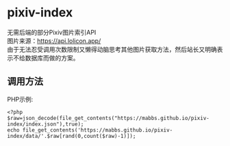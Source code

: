 # pixiv-index
无需后端的部分Pixiv图片索引API   
图片来源：https://api.lolicon.app/   
由于无法忍受调用次数限制又懒得动脑思考其他图片获取方法，然后站长又明确表示不给数据库而做的方案。   
## 调用方法
PHP示例:
```
<?php
$raw=json_decode(file_get_contents("https://mabbs.github.io/pixiv-index/index.json"),true);
echo file_get_contents('https://mabbs.github.io/pixiv-index/data/'.$raw[rand(0,count($raw)-1)]);
```

